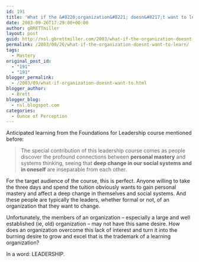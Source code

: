 ```yaml
---
id: 191
title: 'What if the &#8220;organization&#8221; doesn&#8217;t want to learn?'
date: 2003-09-26T17:29:00+00:00
author: gBRETTmiller
layout: post
guid: http://nsl.gbrettmiller.com/2003/what-if-the-organization-doesnt-want-to-learn
permalink: /2003/09/26/what-if-the-organization-doesnt-want-to-learn/
tags:
  - Mastery
original_post_id:
  - "191"
  - "191"
blogger_permalink:
  - /2003/09/what-if-organization-doesnt-want-to.html
blogger_author:
  - Brett
blogger_blog:
  - nsl.blogspot.com
categories:
  - Ounce of Perception
---
```

Anticipated learning from the Foundations for Leadership course mentioned before:  


> The special contribution of this leadership course comes as people discover the profound connections between **personal mastery** and systems thinking, seeing that **deep change in our social systems and in oneself** are inseparable from each other.

For the target audience of the course, this is perfect. Anyone willing to take the three days and spend the tuition obviously wants to gain personal mastery and affect a deep change in themselves and social systems. And these people are typically the leaders, whether formal or not, of an organization that they want to change.

Unfortunately, the members of an organization &#8211; especially a large and well established (ie, old) organization &#8211; may not have this same desire. How does an organization overcome this lack of interest and turn it into the burning desire to grow and excel that is the trademark of a learning organization?

In a word: LEADERSHIP.